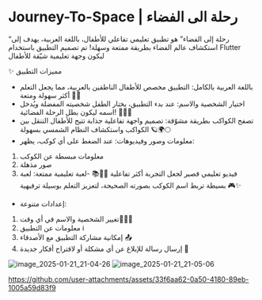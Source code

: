 ﻿# Journey-To-Space | رحلة الى الفضاء
 “رحلة إلى الفضاء” هو تطبيق تعليمي تفاعلي للأطفال، باللغة العربية، يهدف إلى استكشاف عالم الفضاء بطريقة ممتعة وسهلة! تم تصميم التطبيق باستخدام Flutter ليكون وجهة تعليمية شيّقة للأطفال

✨ مميزات التطبيق
  - باللغة العربية بالكامل:
 التطبيق مخصص للأطفال الناطقين بالعربية، مما يجعل التعلم أكثر سهولة ومتعة 📝🌟
  - اختيار الشخصية والاسم:
 عند بدء التطبيق، يختار الطفل شخصيته المفضلة ويُدخل اسمه ليكون بطل الرحلة الفضائية! 🧑‍🚀🌟
 - تصفح الكواكب بطريقة مشوّقة:
تصميم واجهة تفاعلية جذابة تتيح للأطفال التنقل بين الكواكب واستكشاف النظام الشمسي بسهولة 🪐🌍🌕
 - معلومات وصور وفيديوهات:
عند الضغط على أي كوكب، يظهر:
 1. معلومات مبسطة عن الكوكب
 2. صور مذهلة
 3. فيديو تعليمي قصير لجعل التجربة أكثر تفاعلية 🎥📸📚
 -لعبة تعليمية ممتعة:
 لعبة بسيطة تربط اسم الكوكب بصورته الصحيحة، لتعزيز التعلم بوسيلة ترفيهية 🎮✨
 - إعدادات متنوعة:
 1. تغيير الشخصية والاسم في أي وقت👩‍🚀🔄
 2. معلومات عن التطبيق ℹ️
 3. إمكانية مشاركة التطبيق مع الأصدقاء 📤
 4. إرسال رسالة للإبلاغ عن أي مشكلة أو لاقتراح أفكار جديدة 💌

![image_2025-01-21_21-04-26](https://github.com/user-attachments/assets/7a559138-379e-4980-b91a-892c069c8859) ![image_2025-01-21_21-05-06](https://github.com/user-attachments/assets/9942a048-7f01-4ce9-bf4f-8502f4a6ac6a)




https://github.com/user-attachments/assets/33f6aa62-0a50-4180-89eb-1005a59d83f9

